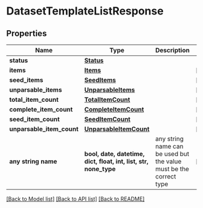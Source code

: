 # DatasetTemplateListResponse


## Properties
Name | Type | Description | Notes
------------ | ------------- | ------------- | -------------
**status** | [**Status**](Status.md) |  | 
**items** | [**Items**](Items.md) |  | [optional] 
**seed_items** | [**SeedItems**](SeedItems.md) |  | [optional] 
**unparsable_items** | [**UnparsableItems**](UnparsableItems.md) |  | [optional] 
**total_item_count** | [**TotalItemCount**](TotalItemCount.md) |  | [optional] 
**complete_item_count** | [**CompleteItemCount**](CompleteItemCount.md) |  | [optional] 
**seed_item_count** | [**SeedItemCount**](SeedItemCount.md) |  | [optional] 
**unparsable_item_count** | [**UnparsableItemCount**](UnparsableItemCount.md) |  | [optional] 
**any string name** | **bool, date, datetime, dict, float, int, list, str, none_type** | any string name can be used but the value must be the correct type | [optional]

[[Back to Model list]](../README.md#documentation-for-models) [[Back to API list]](../README.md#documentation-for-api-endpoints) [[Back to README]](../README.md)


